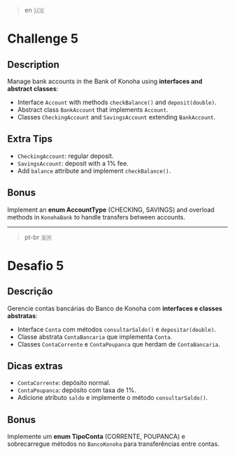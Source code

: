 > en 🇺🇸

# Challenge 5

## Description
Manage bank accounts in the Bank of Konoha using **interfaces and abstract classes**:
- Interface `Account` with methods `checkBalance()` and `deposit(double)`.
- Abstract class `BankAccount` that implements `Account`.
- Classes `CheckingAccount` and `SavingsAccount` extending `BankAccount`.

## Extra Tips
- `CheckingAccount`: regular deposit.
- `SavingsAccount`: deposit with a 1% fee.
- Add `balance` attribute and implement `checkBalance()`.

## Bonus
Implement an **enum AccountType** (CHECKING, SAVINGS) and overload methods in `KonohaBank` to handle transfers between accounts.

---
> pt-br 🇧🇷

# Desafio 5

## Descrição
Gerencie contas bancárias do Banco de Konoha com **interfaces e classes abstratas**:
- Interface `Conta` com métodos `consultarSaldo()` e `depositar(double)`.
- Classe abstrata `ContaBancaria` que implementa `Conta`.
- Classes `ContaCorrente` e `ContaPoupanca` que herdam de `ContaBancaria`.

## Dicas extras
- `ContaCorrente`: depósito normal.
- `ContaPoupanca`: depósito com taxa de 1%.
- Adicione atributo `saldo` e implemente o método `consultarSaldo()`.

## Bonus
Implemente um **enum TipoConta** (CORRENTE, POUPANCA) e sobrecarregue métodos no `BancoKonoha` para transferências entre contas.
